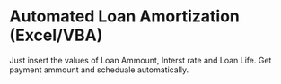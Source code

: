 # Automated Loan Amortization (Excel/VBA)

Just insert the values of Loan Ammount, Interst rate and Loan Life.
Get payment ammount and scheduale automatically.
